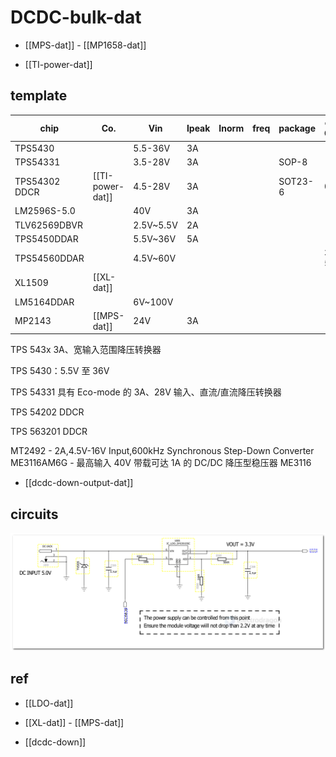# DCDC-bulk-dat

- [[MPS-dat]] - [[MP1658-dat]]

- [[TI-power-dat]]

## template

| chip         | Co.         | Vin       | Ipeak | Inorm | freq | package | cost CNY  |
| ------------ | ----------- | --------- | ----- | ----- | ---- | ------- | --------- |
| TPS5430      |             | 5.5-36V   | 3A    |       |      |         |
| TPS54331     |             | 3.5-28V   | 3A    |       |      | SOP-8   |
| TPS54302 DDCR | [[TI-power-dat]]  | 4.5-28V   | 3A    |       |      | SOT23-6 | 0.98      |
| LM2596S-5.0  |             | 40V       | 3A    |       |      |         |
| TLV62569DBVR |             | 2.5V~5.5V | 2A    |       |      |         |
| TPS5450DDAR  |             | 5.5V~36V  | 5A    |       |      |         |
| TPS54560DDAR |             | 4.5V~60V  |       |       |      |         | 30+: 5.37 |
| XL1509       | [[XL-dat]]  |           |       |       |      |         |
| LM5164DDAR   |             | 6V~100V   |       |       |      |         |
| MP2143       | [[MPS-dat]] | 24V       | 3A    |       |      |         |


TPS 543x 3A、宽输入范围降压转换器

TPS 5430：5.5V 至 36V

TPS 54331 具有 Eco-mode 的 3A、28V 输入、直流/直流降压转换器

TPS 54202 DDCR

TPS 563201 DDCR


MT2492 - 2A,4.5V-16V Input,600kHz Synchronous Step-Down Converter
ME3116AM6G - 最高输入 40V 带载可达 1A 的 DC/DC 降压型稳压器 ME3116



- [[dcdc-down-output-dat]]

## circuits 

![](2024-07-10-12-59-29.png)

## ref 

- [[LDO-dat]]
  
- [[XL-dat]] - [[MPS-dat]]

- [[dcdc-down]]